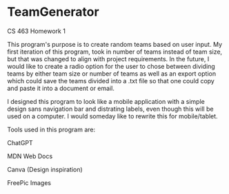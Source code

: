 # TeamGenerator
CS 463 Homework 1

This program's purpose is to create random teams based on user input. My first iteration of this program, 
took in number of teams instead of team size, but that was changed to align with project requirements. In the future, 
I would like to create a radio option for the user to chose between dividing teams by either team size or number of teams as well 
as an export option which could save the teams divided into a .txt file so that one could copy and paste it into a document or email. 

I designed this program to look like a mobile application with a simple design sans navigation bar and distrating labels, even though this will be used on a computer. I would someday like to rewrite this for mobile/tablet. 

Tools used in this program are:

ChatGPT

MDN Web Docs

Canva (Design inspiration)

FreePic Images


